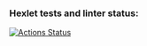 ### Hexlet tests and linter status:
[![Actions Status](https://github.com/aranger95/python-project-49/actions/workflows/hexlet-check.yml/badge.svg)](https://github.com/aranger95/python-project-49/actions)